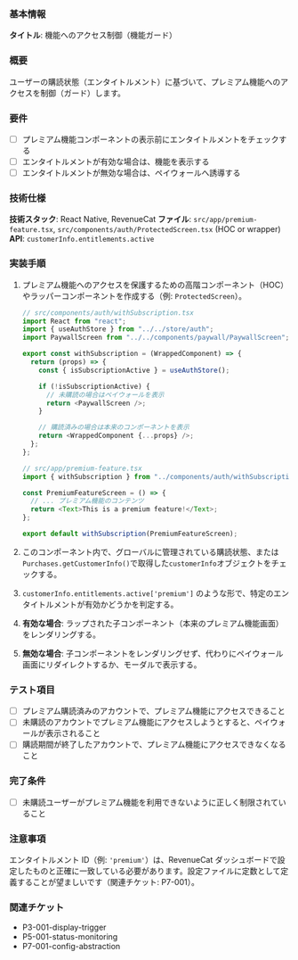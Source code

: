 ### 基本情報

**タイトル**: 機能へのアクセス制御（機能ガード）

### 概要

ユーザーの購読状態（エンタイトルメント）に基づいて、プレミアム機能へのアクセスを制御（ガード）します。

### 要件

- [ ] プレミアム機能コンポーネントの表示前にエンタイトルメントをチェックする
- [ ] エンタイトルメントが有効な場合は、機能を表示する
- [ ] エンタイトルメントが無効な場合は、ペイウォールへ誘導する

### 技術仕様

**技術スタック**: React Native, RevenueCat
**ファイル**: `src/app/premium-feature.tsx`, `src/components/auth/ProtectedScreen.tsx` (HOC or wrapper)
**API**: `customerInfo.entitlements.active`

### 実装手順

1. プレミアム機能へのアクセスを保護するための高階コンポーネント（HOC）やラッパーコンポーネントを作成する（例: `ProtectedScreen`）。

   ```typescript
   // src/components/auth/withSubscription.tsx
   import React from "react";
   import { useAuthStore } from "../../store/auth";
   import PaywallScreen from "../../components/paywall/PaywallScreen"; // 仮

   export const withSubscription = (WrappedComponent) => {
     return (props) => {
       const { isSubscriptionActive } = useAuthStore();

       if (!isSubscriptionActive) {
         // 未購読の場合はペイウォールを表示
         return <PaywallScreen />;
       }

       // 購読済みの場合は本来のコンポーネントを表示
       return <WrappedComponent {...props} />;
     };
   };
   ```

   ```typescript
   // src/app/premium-feature.tsx
   import { withSubscription } from "../components/auth/withSubscription";

   const PremiumFeatureScreen = () => {
     // ... プレミアム機能のコンテンツ
     return <Text>This is a premium feature!</Text>;
   };

   export default withSubscription(PremiumFeatureScreen);
   ```

2. このコンポーネント内で、グローバルに管理されている購読状態、または`Purchases.getCustomerInfo()`で取得した`customerInfo`オブジェクトをチェックする。
3. `customerInfo.entitlements.active['premium']` のような形で、特定のエンタイトルメントが有効かどうかを判定する。
4. **有効な場合**: ラップされた子コンポーネント（本来のプレミアム機能画面）をレンダリングする。
5. **無効な場合**: 子コンポーネントをレンダリングせず、代わりにペイウォール画面にリダイレクトするか、モーダルで表示する。

### テスト項目

- [ ] プレミアム購読済みのアカウントで、プレミアム機能にアクセスできること
- [ ] 未購読のアカウントでプレミアム機能にアクセスしようとすると、ペイウォールが表示されること
- [ ] 購読期間が終了したアカウントで、プレミアム機能にアクセスできなくなること

### 完了条件

- [ ] 未購読ユーザーがプレミアム機能を利用できないように正しく制限されていること

### 注意事項

エンタイトルメント ID（例: `'premium'`）は、RevenueCat ダッシュボードで設定したものと正確に一致している必要があります。設定ファイルに定数として定義することが望ましいです（関連チケット: P7-001）。

### 関連チケット

- P3-001-display-trigger
- P5-001-status-monitoring
- P7-001-config-abstraction
